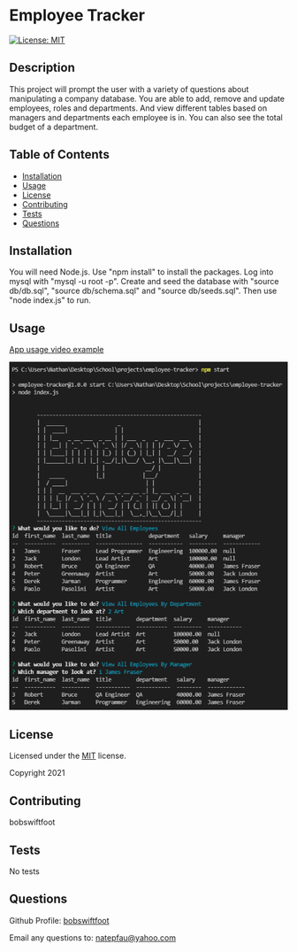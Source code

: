 # Employee Tracker
  [![License: MIT](https://img.shields.io/badge/License-MIT-yellow.svg)](https://opensource.org/licenses/MIT)

  ## Description
  This project will prompt the user with a variety of questions about manipulating a company database. You are able to add, remove and update employees, roles and departments. And view different tables based on managers and departments each employee is in. You can also see the total budget of a department.

  
  ## Table of Contents
  * [Installation](#installation)
  * [Usage](#usage)
  * [License](#license)
  * [Contributing](#contributing)
  * [Tests](#tests)
  * [Questions](#questions)
  

  ## Installation
  You will need Node.js. Use "npm install" to install the packages. Log into mysql with "mysql -u root -p". Create and seed the database with "source db/db.sql", "source db/schema.sql" and "source db/seeds.sql". Then use "node index.js" to run.

  ## Usage
  [App usage video example](https://drive.google.com/file/d/1W96IbYjZaKA0w1nOIfZWxG-ktOn7ahpF/view)

  ![Node Screenshot](./assets/screenshots/full_page_screenshot.PNG)

  
  ## License
  Licensed under the [MIT](https://opensource.org/licenses/MIT) license. 

  Copyright 2021
  

  ## Contributing
  bobswiftfoot

  ## Tests
  No tests

  ## Questions
  Github Profile: [bobswiftfoot](https://github.com/bobswiftfoot)

  Email any questions to: [natepfau@yahoo.com](mailto:natepfau@yahoo.com)
  